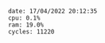 

                date: 17/04/2022 20:12:35
                cpu: 0.1%
                ram: 19.0%
                cycles: 11220

                         
